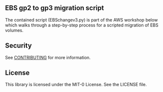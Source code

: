 ## EBS gp2 to gp3 migration script

The contained script (EBSchangev3.py) is part of the AWS workshop below which walks through a step-by-step process for a scripted migration of EBS volumes.

<Link to Workshop>

## Security

See [CONTRIBUTING](CONTRIBUTING.md#security-issue-notifications) for more information.

## License

This library is licensed under the MIT-0 License. See the LICENSE file.


